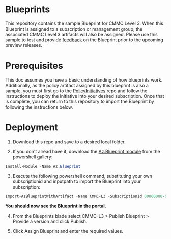 # Blueprints
This repository contains the sample Blueprint for CMMC Level 3.  When this Blueprint is assigned to a subscription or management group, the associated CMMC Level 3 artifacts will also be assigned. Please use this sample to test and provide [feedback](https://aka.ms/feedbackazureblueprintcmmc) on the Blueprint prior to the upcoming preview releases.

# Prerequisites
This doc assumes you have a basic understanding of how blueprints work. Additionally, as the policy artifact assigned by this blueprint is also a sample, you must first go to the [PolicyInitiatives](https://github.com/adamdimopoulos/PolicyInitiatives) repo and follow the instructions to deploy the initiative into your desired subscription.  Once that is complete, you can return to this repository to import the Blueprint by following the instructions below.

# Deployment
1. Download this repo and save to a desired local folder.

2. If you don't alread have it, download the [Az.Blueprint module](https://powershellgallery.com/packages/Az.Blueprint/) from the powershell gallery:
```powershell 
Install-Module -Name Az.Blueprint
```

3. Execute the following powershell command, substituting your own subscriptionid and inputpath to import the Blueprint into your subscription: 
```powershell
Import-AzBlueprintWithArtifact -Name CMMC-L3 -SubscriptionId 00000000-0000-0000-0000-000000000000 -InputPath  C:\Blueprints\SampleBlueprint
```
**You should now see the Blueprint in the portal.**

4. From the Blueprints blade select CMMC-L3 > Publish Blueprint > Provide a version and click Publish.  

5. Click Assign Blueprint and enter the required values.

